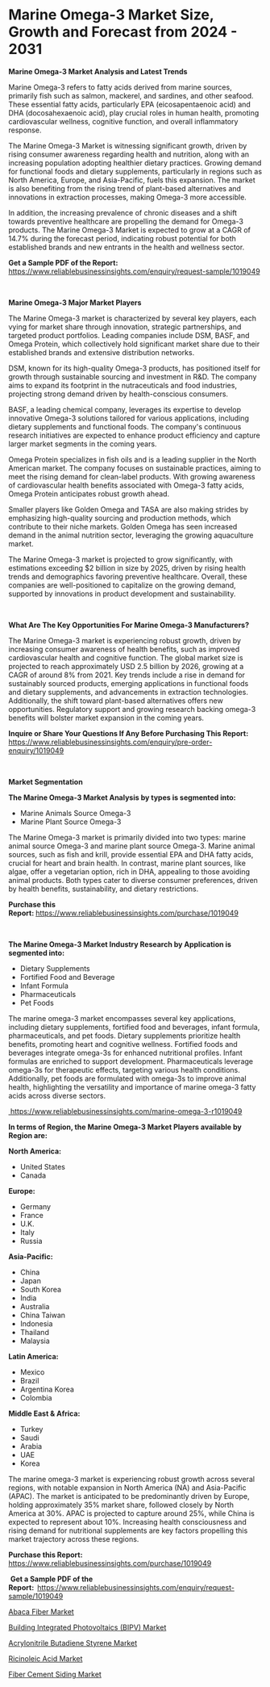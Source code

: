 <p><h1>Marine Omega-3 Market Size, Growth and Forecast from 2024 - 2031</h1></p><p><strong>Marine Omega-3 Market Analysis and Latest Trends</strong></p>
<p><p>Marine Omega-3 refers to fatty acids derived from marine sources, primarily fish such as salmon, mackerel, and sardines, and other seafood. These essential fatty acids, particularly EPA (eicosapentaenoic acid) and DHA (docosahexaenoic acid), play crucial roles in human health, promoting cardiovascular wellness, cognitive function, and overall inflammatory response.</p><p>The Marine Omega-3 Market is witnessing significant growth, driven by rising consumer awareness regarding health and nutrition, along with an increasing population adopting healthier dietary practices. Growing demand for functional foods and dietary supplements, particularly in regions such as North America, Europe, and Asia-Pacific, fuels this expansion. The market is also benefiting from the rising trend of plant-based alternatives and innovations in extraction processes, making Omega-3 more accessible.</p><p>In addition, the increasing prevalence of chronic diseases and a shift towards preventive healthcare are propelling the demand for Omega-3 products. The Marine Omega-3 Market is expected to grow at a CAGR of 14.7% during the forecast period, indicating robust potential for both established brands and new entrants in the health and wellness sector.</p></p>
<p><strong>Get a Sample PDF of the Report:&nbsp;</strong> <a href="https://www.reliablebusinessinsights.com/enquiry/request-sample/1019049">https://www.reliablebusinessinsights.com/enquiry/request-sample/1019049</a></p>
<p>&nbsp;</p>
<p><strong>Marine Omega-3 Major Market Players</strong></p>
<p><p>The Marine Omega-3 market is characterized by several key players, each vying for market share through innovation, strategic partnerships, and targeted product portfolios. Leading companies include DSM, BASF, and Omega Protein, which collectively hold significant market share due to their established brands and extensive distribution networks.</p><p>DSM, known for its high-quality Omega-3 products, has positioned itself for growth through sustainable sourcing and investment in R&D. The company aims to expand its footprint in the nutraceuticals and food industries, projecting strong demand driven by health-conscious consumers.</p><p>BASF, a leading chemical company, leverages its expertise to develop innovative Omega-3 solutions tailored for various applications, including dietary supplements and functional foods. The company's continuous research initiatives are expected to enhance product efficiency and capture larger market segments in the coming years.</p><p>Omega Protein specializes in fish oils and is a leading supplier in the North American market. The company focuses on sustainable practices, aiming to meet the rising demand for clean-label products. With growing awareness of cardiovascular health benefits associated with Omega-3 fatty acids, Omega Protein anticipates robust growth ahead.</p><p>Smaller players like Golden Omega and TASA are also making strides by emphasizing high-quality sourcing and production methods, which contribute to their niche markets. Golden Omega has seen increased demand in the animal nutrition sector, leveraging the growing aquaculture market.</p><p>The Marine Omega-3 market is projected to grow significantly, with estimations exceeding $2 billion in size by 2025, driven by rising health trends and demographics favoring preventive healthcare. Overall, these companies are well-positioned to capitalize on the growing demand, supported by innovations in product development and sustainability.</p></p>
<p>&nbsp;</p>
<p><strong>What Are The Key Opportunities For Marine Omega-3 Manufacturers?</strong></p>
<p><p>The Marine Omega-3 market is experiencing robust growth, driven by increasing consumer awareness of health benefits, such as improved cardiovascular health and cognitive function. The global market size is projected to reach approximately USD 2.5 billion by 2026, growing at a CAGR of around 8% from 2021. Key trends include a rise in demand for sustainably sourced products, emerging applications in functional foods and dietary supplements, and advancements in extraction technologies. Additionally, the shift toward plant-based alternatives offers new opportunities. Regulatory support and growing research backing omega-3 benefits will bolster market expansion in the coming years.</p></p>
<p><strong>Inquire or Share Your Questions If Any Before Purchasing This Report:</strong> <a href="https://www.reliablebusinessinsights.com/enquiry/pre-order-enquiry/1019049">https://www.reliablebusinessinsights.com/enquiry/pre-order-enquiry/1019049</a></p>
<p>&nbsp;</p>
<p><strong>Market Segmentation</strong></p>
<p><strong>The Marine Omega-3 Market Analysis by types is segmented into:</strong></p>
<p><ul><li>Marine Animals Source Omega-3</li><li>Marine Plant Source Omega-3</li></ul></p>
<p><p>The Marine Omega-3 market is primarily divided into two types: marine animal source Omega-3 and marine plant source Omega-3. Marine animal sources, such as fish and krill, provide essential EPA and DHA fatty acids, crucial for heart and brain health. In contrast, marine plant sources, like algae, offer a vegetarian option, rich in DHA, appealing to those avoiding animal products. Both types cater to diverse consumer preferences, driven by health benefits, sustainability, and dietary restrictions.</p></p>
<p><strong>Purchase this Report:&nbsp;</strong><a href="https://www.reliablebusinessinsights.com/purchase/1019049">https://www.reliablebusinessinsights.com/purchase/1019049</a></p>
<p>&nbsp;</p>
<p><strong>The Marine Omega-3 Market Industry Research by Application is segmented into:</strong></p>
<p><ul><li>Dietary Supplements</li><li>Fortified Food and Beverage</li><li>Infant Formula</li><li>Pharmaceuticals</li><li>Pet Foods</li></ul></p>
<p><p>The marine omega-3 market encompasses several key applications, including dietary supplements, fortified food and beverages, infant formula, pharmaceuticals, and pet foods. Dietary supplements prioritize health benefits, promoting heart and cognitive wellness. Fortified foods and beverages integrate omega-3s for enhanced nutritional profiles. Infant formulas are enriched to support development. Pharmaceuticals leverage omega-3s for therapeutic effects, targeting various health conditions. Additionally, pet foods are formulated with omega-3s to improve animal health, highlighting the versatility and importance of marine omega-3 fatty acids across diverse sectors.</p></p>
<p><a href="https://www.reliablebusinessinsights.com/marine-omega-3-r1019049">&nbsp;https://www.reliablebusinessinsights.com/marine-omega-3-r1019049</a></p>
<p><strong>In terms of Region, the Marine Omega-3 Market Players available by Region are:</strong></p>
<p>
    <p> <strong> North America: </strong>
        <ul>
            <li>United States</li>
            <li>Canada</li>
        </ul>
        </p> 
    <p> <strong> Europe: </strong>
        <ul>
            <li>Germany</li>
            <li>France</li>
            <li>U.K.</li>
            <li>Italy</li>
            <li>Russia</li>
        </ul>
        </p> 
    <p> <strong> Asia-Pacific: </strong>
        <ul>
            <li>China</li>
            <li>Japan</li>
            <li>South Korea</li>
            <li>India</li>
            <li>Australia</li>
            <li>China Taiwan</li>
            <li>Indonesia</li>
            <li>Thailand</li>
            <li>Malaysia</li>
        </ul>
        </p> 
    <p> <strong> Latin America: </strong>
        <ul>
            <li>Mexico</li>
            <li>Brazil</li>
            <li>Argentina Korea</li>
            <li>Colombia</li>
        </ul>
        </p> 
    <p> <strong> Middle East & Africa: </strong>
        <ul>
            <li>Turkey</li>
            <li>Saudi</li>
            <li>Arabia</li>
            <li>UAE</li>
            <li>Korea</li>
        </ul>
    </p>
    </p>
<p><p>The marine omega-3 market is experiencing robust growth across several regions, with notable expansion in North America (NA) and Asia-Pacific (APAC). The market is anticipated to be predominantly driven by Europe, holding approximately 35% market share, followed closely by North America at 30%. APAC is projected to capture around 25%, while China is expected to represent about 10%. Increasing health consciousness and rising demand for nutritional supplements are key factors propelling this market trajectory across these regions.</p></p>
<p><strong>Purchase this Report: </strong><a href="https://www.reliablebusinessinsights.com/purchase/1019049">https://www.reliablebusinessinsights.com/purchase/1019049</a></p>
<p>&nbsp;<strong>Get a Sample PDF of the Report:&nbsp;&nbsp;</strong><a href="https://www.reliablebusinessinsights.com/enquiry/request-sample/1019049">https://www.reliablebusinessinsights.com/enquiry/request-sample/1019049</a></p>
<p><strong></strong></p>
<p><p><a href="https://medium.com/@raperang95/the-comprehensive-abaca-fiber-market-research-report-is-essential-for-understanding-current-eaa2ce2db38b?postPublishedType=initial">Abaca Fiber Market</a></p><p><a href="https://github.com/WashimHussain441/Market-Research-Report-List-1/blob/main/building-integrated-photovoltaics-bipv-market.md">Building Integrated Photovoltaics (BIPV) Market</a></p><p><a href="https://medium.com/@raperang95/the-acrylonitrile-butadiene-styrene-industry-analysis-report-offers-a-comprehensive-and-current-3cf84376fce5">Acrylonitrile Butadiene Styrene Market</a></p><p><a href="https://www.linkedin.com/pulse/ricinoleic-acid-market-size-growth-trends-statistics-forecasts-fl74e?trackingId=fi0yJQksSjeB59JPyPTBgA%3D%3D">Ricinoleic Acid Market</a></p><p><a href="https://issuu.com/reportprime-2/docs/fiber-cement-siding-market-size-203_1326f22eb471f1">Fiber Cement Siding Market</a></p></p>